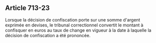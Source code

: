 Article 713-23
----
Lorsque la décision de confiscation porte sur une somme d'argent exprimée en
devises, le tribunal correctionnel convertit le montant à confisquer en euros au
taux de change en vigueur à la date à laquelle la décision de confiscation a été
prononcée.
